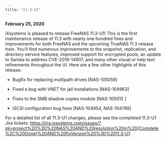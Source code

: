 ```yaml
---
title: "11.3-U1"
---
```


**February 25, 2020**

iXsystems is pleased to release FreeNAS 11.3-U1! This is the first maintenance release of 11.3 with nearly one hundred fixes and improvements for both FreeNAS and the upcoming TrueNAS 11.3 release train. You’ll find numerous improvements to the snapshot, replication, and directory service features, improved support for encrypted pools, an update to Samba to address CVE-2019-14907, and many other visual or help text refinements throughout the UI. Here are a few other highlights of this release:

+ Bugfix for replacing multipath drives [NAS-105059]

+ Fixed a bug with VNET for jail installations [NAS-104963]

+ Fixes to the SMB shadow copies module [NAS-105015 ]

+ iSCSI configuration bug fixes [NAS-104954, NAS-104789]

For a detailed list of all 11.3-U1 changes, please see the completed 11.3-U1 Jira tickets: https://jira.ixsystems.com/issues/?jql=project%20%3D%20NAS%20AND%20resolution%20in%20(Complete%2C%20Done)%20AND%20fixVersion%20%3D%2011.3-U1